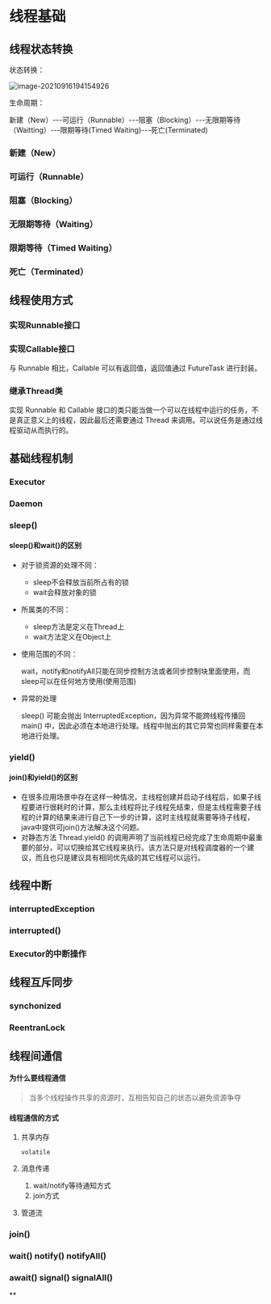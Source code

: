 # 线程基础

## 线程状态转换

状态转换：

![image-20210916194154926](https://gitee.com/huawesome/my-picture/raw/master/img/202109161941966.png)

生命周期：

新建（New）---可运行（Runnable）---阻塞（Blocking）---无限期等待（Waitting）---限期等待(Timed Waiting)---死亡(Terminated)

### 新建（New）

### 可运行（Runnable）

### 阻塞（Blocking）

### 无限期等待（Waiting）

### 限期等待（Timed Waiting）

### 死亡（Terminated）

## 线程使用方式

### 实现Runnable接口

### 实现Callable接口

与 Runnable 相比，Callable 可以有返回值，返回值通过 FutureTask 进行封装。

### 继承Thread类

实现 Runnable 和 Callable 接口的类只能当做一个可以在线程中运行的任务，不是真正意义上的线程，因此最后还需要通过 Thread 来调用。可以说任务是通过线程驱动从而执行的。

## 基础线程机制

### Executor

### Daemon

### sleep()

#### sleep()和wait()的区别

- 对于锁资源的处理不同：

  - sleep不会释放当前所占有的锁
  - wait会释放对象的锁

- 所属类的不同：

  - sleep方法是定义在Thread上
  - wait方法定义在Object上

- 使用范围的不同：

  wait，notify和notifyAll只能在同步控制方法或者同步控制块里面使用，而sleep可以在任何地方使用(使用范围)

- 异常的处理

  sleep() 可能会抛出 InterruptedException，因为异常不能跨线程传播回 main() 中，因此必须在本地进行处理。线程中抛出的其它异常也同样需要在本地进行处理。

### yield()

#### join()和yield()的区别

- 在很多应用场景中存在这样一种情况，主线程创建并启动子线程后，如果子线程要进行很耗时的计算，那么主线程将比子线程先结束，但是主线程需要子线程的计算的结果来进行自己下一步的计算，这时主线程就需要等待子线程，java中提供可join()方法解决这个问题。
- 对静态方法 Thread.yield() 的调用声明了当前线程已经完成了生命周期中最重要的部分，可以切换给其它线程来执行。该方法只是对线程调度器的一个建议，而且也只是建议具有相同优先级的其它线程可以运行。

## 线程中断

### interruptedException

### interrupted()

### Executor的中断操作

## 线程互斥同步

### synchonized

### ReentranLock

## 线程间通信

#### 为什么要线程通信

> 当多个线程操作共享的资源时，互相告知自己的状态以避免资源争夺

#### 线程通信的方式

1. 共享内存

   `volatile`

2. 消息传递

   1. wait/notify等待通知方式
   2. join方式

3. 管道流

### join()

### wait() notify() notifyAll()

### await() signal() signalAll()

**